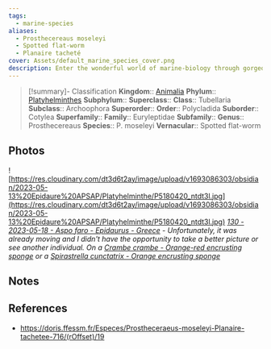 ```yaml
---
tags:
  - marine-species
aliases:
  - Prosthecereaus moseleyi
  - Spotted flat-worm
  - Planaire tacheté
cover: Assets/default_marine_species_cover.png
description: Enter the wonderful world of marine-biology through gorgeous underwater pictures of marine animals. Platyhelminthe are commonly called flat-worms.
---
```

> [!summary]- Classification
**Kingdom**:: [Animalia](Animalia.md)
**Phylum**:: [Platyhelminthes](Platyhelminthes.md)
**Subphylum**::
**Superclass**::
**Class**:: Tubellaria
**Subclass**:: Archoophora
**Superorder**::
**Order**:: Polycladida
**Suborder**:: Cotylea
**Superfamily**::
**Family**:: Euryleptidae
**Subfamily**::
**Genus**:: Prosthecereaus
**Species**:: P. moseleyi
**Vernacular**:: Spotted flat-worm

## Photos
![https://res.cloudinary.com/dt3d6t2ay/image/upload/v1693086303/obsidian/2023-05-13%20Epidaure%20APSAP/Platyhelminthe/P5180420_ntdt3l.jpg](https://res.cloudinary.com/dt3d6t2ay/image/upload/v1693086303/obsidian/2023-05-13%20Epidaure%20APSAP/Platyhelminthe/P5180420_ntdt3l.jpg)
*[130 - 2023-05-18 - Aspo faro - Epidaurus - Greece](130%20-%202023-05-18%20-%20Aspo%20faro%20-%20Epidaurus%20-%20Greece.md) - Unfortunately, it was already moving and I didn't have the opportunity to take a better picture or see another individual. On a [Crambe crambe - Orange-red encrusting sponge](Crambe%20crambe%20-%20Orange-red%20encrusting%20sponge.md) or a [Spirastrella cunctatrix - Orange encrusting sponge](Spirastrella%20cunctatrix%20-%20Orange%20encrusting%20sponge.md)*

## Notes

## References
- https://doris.ffessm.fr/Especes/Prostheceraeus-moseleyi-Planaire-tachetee-716/(rOffset)/19